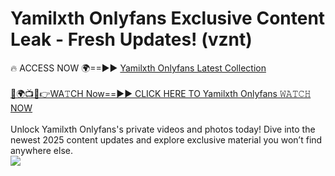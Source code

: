 # Yamilxth Onlyfans Exclusive Content Leak - Fresh Updates! (vznt)

🔥 ACCESS NOW 🌍==►► <a href="https://tinyurl.com/kvy9nzfs" rel="nofollow">Yamilxth Onlyfans Latest Collection</a>
<br><br>
[🔴🌍📺📱👉WA𝚃CH Now==►► CLICK HERE TO Yamilxth Onlyfans 𝚆𝙰𝚃𝙲𝙷 NOW](https://tinyurl.com/kvy9nzfs)
<br><br>
Unlock Yamilxth Onlyfans's private videos and photos today! Dive into the newest 2025 content updates and explore exclusive material you won’t find anywhere else.
<br>
<a href="https://tinyurl.com/kvy9nzfs" rel="nofollow" data-target="animated-image.originalLink"><img src="https://camo.githubusercontent.com/8a4f000d20f83aca3bf7ec5f350d767afa0574a8a352519fd8cfa583a6f93a33/68747470733a2f2f692e696d6775722e636f6d2f644a486b345a712e676966" data-canonical-src="https://i.imgur.com/dJHk4Zq.gif" style="max-width: 100%; display: inline-block;" data-target="animated-image.originalImage"></a>
<br>

